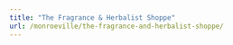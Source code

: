 ```yaml
---
title: "The Fragrance & Herbalist Shoppe"
url: /monroeville/the-fragrance-and-herbalist-shoppe/
---
```

